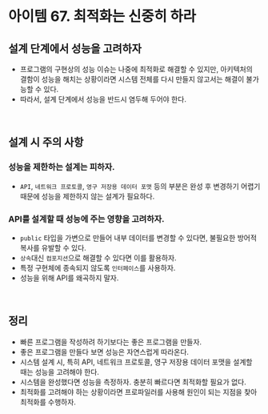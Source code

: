 # 아이템 67. 최적화는 신중히 하라

## 설계 단계에서 성능을 고려하자
* 프로그램의 구현상의 성능 이슈는 나중에 최적화로 해결할 수 있지만, 아키텍처의 결함이 성능을 해치는 상황이라면 시스템 전체를 다시 만들지 않고서는 해결이 불가능할 수 있다.
* 따라서, 설계 단계에서 성능을 반드시 염두해 두어야 한다.

<br>

## 설계 시 주의 사항
### 성능을 제한하는 설계는 피하자.
* `API`, `네트워크 프로토콜`, `영구 저장용 데이터 포맷` 등의 부분은 완성 후 변경하기 어렵기 때문에 성능을 제한하지 않는 설계가 필요하다.

### API를 설계할 때 성능에 주는 영향을 고려하자.
* `public` 타입을 가변으로 만들어 내부 데이터를 변경할 수 있다면, 불필요한 방어적 복사를 유발할 수 있다.
* `상속`대신 `컴포지션`으로 해결할 수 있다면 이를 활용하자.
* 특정 구현체에 종속되지 않도록 `인터페이스`를 사용하자.
* 성능을 위해 API를 왜곡하지 말자.

<br>

## 정리
* 빠른 프로그램을 작성하려 하기보다는 좋은 프로그램을 만들자. 
* 좋은 프로그램을 만들다 보면 성능은 자연스럽게 따라온다. 
* 시스템 설계 시, 특히 API, 네트워크 프로토콜, 영구 저장용 데이터 포맷을 설계할 때는 성능을 고려해야 한다. 
* 시스템을 완성했다면 성능을 측정하자. 충분히 빠르다면 최적화할 필요가 없다. 
* 최적화를 고려해야 하는 상황이라면 프로파일러를 사용해 원인이 되는 지점을 찾아 최적화를 수행하자.